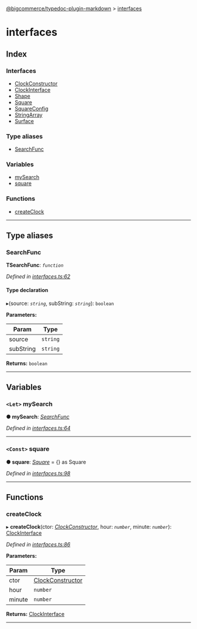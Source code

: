 [@bigcommerce/typedoc-plugin-markdown](../README.md) > [interfaces](../modules/interfaces.md)

# interfaces

## Index

### Interfaces

* [ClockConstructor](../interfaces/interfaces.clockconstructor.md)
* [ClockInterface](../interfaces/interfaces.clockinterface.md)
* [Shape](../interfaces/interfaces.shape.md)
* [Square](../interfaces/interfaces.square.md)
* [SquareConfig](../interfaces/interfaces.squareconfig.md)
* [StringArray](../interfaces/interfaces.stringarray.md)
* [Surface](../interfaces/interfaces.surface.md)

### Type aliases

* [SearchFunc](interfaces.md#markdown-header-searchfunc)

### Variables

* [mySearch](interfaces.md#markdown-header-let-mysearch)
* [square](interfaces.md#markdown-header-const-square)

### Functions

* [createClock](interfaces.md#markdown-header-createclock)

---

## Type aliases

###  SearchFunc

**ΤSearchFunc**: *`function`*

*Defined in [interfaces.ts:62](https://bitbucket.org/owner/repository_name/src/master/interfaces.ts?fileviewer&amp;#x3D;file-view-default#interfaces.ts-62)*

#### Type declaration
▸(source: *`string`*, subString: *`string`*): `boolean`

**Parameters:**

| Param | Type |
| ------ | ------ |
| source | `string` |
| subString | `string` |

**Returns:** `boolean`

___

## Variables

### `<Let>` mySearch

**● mySearch**: *[SearchFunc](interfaces.md#markdown-header-searchfunc)*

*Defined in [interfaces.ts:64](https://bitbucket.org/owner/repository_name/src/master/interfaces.ts?fileviewer&amp;#x3D;file-view-default#interfaces.ts-64)*

___

### `<Const>` square

**● square**: *[Square](../interfaces/interfaces.square.md)* =  {} as Square

*Defined in [interfaces.ts:98](https://bitbucket.org/owner/repository_name/src/master/interfaces.ts?fileviewer&amp;#x3D;file-view-default#interfaces.ts-98)*

___

## Functions

###  createClock

▸ **createClock**(ctor: *[ClockConstructor](../interfaces/interfaces.clockconstructor.md)*, hour: *`number`*, minute: *`number`*): [ClockInterface](../interfaces/interfaces.clockinterface.md)

*Defined in [interfaces.ts:86](https://bitbucket.org/owner/repository_name/src/master/interfaces.ts?fileviewer&amp;#x3D;file-view-default#interfaces.ts-86)*

**Parameters:**

| Param | Type |
| ------ | ------ |
| ctor | [ClockConstructor](../interfaces/interfaces.clockconstructor.md) |
| hour | `number` |
| minute | `number` |

**Returns:** [ClockInterface](../interfaces/interfaces.clockinterface.md)

___

